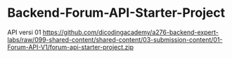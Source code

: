 # Backend-Forum-API-Starter-Project
API versi 01 https://github.com/dicodingacademy/a276-backend-expert-labs/raw/099-shared-content/shared-content/03-submission-content/01-Forum-API-V1/forum-api-starter-project.zip
